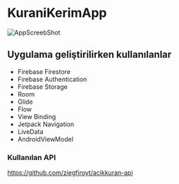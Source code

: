 # KuraniKerimApp


![AppScreebShot](https://user-images.githubusercontent.com/88708663/222348995-5c49c8fb-ab44-47b7-bc1d-2d68888f42d1.png)

## Uygulama geliştirilirken kullanılanlar

- Firebase Firestore
- Firebase Authentication
- Firebase Storage
- Room
- Glide
- Flow
- View Binding
- Jetpack Navigation
- LiveData
- AndroidViewModel

### Kullanılan API
https://github.com/ziegfiroyt/acikkuran-api
